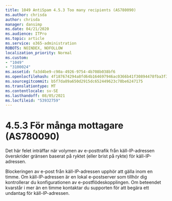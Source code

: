 ```yaml
---
title: 1049 AntiSpam 4.5.3 Too many recipients (AS780090)
ms.author: chrisda
author: chrisda
manager: dansimp
ms.date: 04/21/2020
ms.audience: ITPro
ms.topic: article
ms.service: o365-administration
ROBOTS: NOINDEX, NOFOLLOW
localization_priority: Normal
ms.custom:
- "1049"
- "3100024"
ms.assetid: fa3d4be9-c90a-4926-9754-4b708b038bf6
ms.openlocfilehash: 4f187674294a8fd64b164697946ac0366b41f30894478fba3f37843730f445d8
ms.sourcegitcommit: b5f7da89a650d2915dc652449623c78be6247175
ms.translationtype: MT
ms.contentlocale: sv-SE
ms.lasthandoff: 08/05/2021
ms.locfileid: "53932759"
---
```

# <a name="453-too-many-recipients-as780090"></a>4.5.3 För många mottagare (AS780090)

Det här felet inträffar när volymen av e-posttrafik från käll-IP-adressen överskrider gränsen baserat på ryktet (eller brist på rykte) för käll-IP-adressen.

Blockeringen av e-post från käll-IP-adressen upphör att gälla inom en timme. Om käll-IP-adressen är en lokal e-postserver som tillhör dig kontrollerar du konfigurationen av e-postflödeskopplingen. Om beteendet kvarstår i mer än en timme kontaktar du supporten för att begära ett undantag för käll-IP-adressen.
